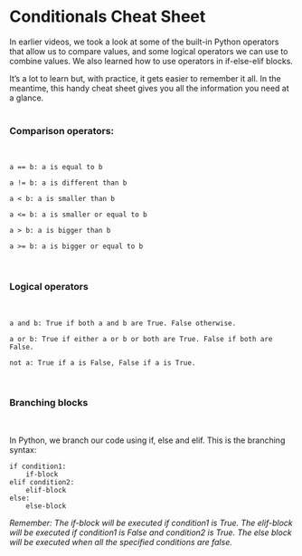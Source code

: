 # Conditionals Cheat Sheet
In earlier videos, we took a look at some of the built-in Python operators that allow us to compare values, and some logical operators we can use to combine values. We also learned how to use operators in if-else-elif blocks. 

It’s a lot to learn but, with practice, it gets easier to remember it all. In the meantime, this handy cheat sheet gives you all the information you need at a glance. &nbsp;  
&nbsp;  

### Comparison operators:
&nbsp;  
```
a == b: a is equal to b
```
```
a != b: a is different than b
```
```
a < b: a is smaller than b
```
```
a <= b: a is smaller or equal to b
```
```
a > b: a is bigger than b
```
```
a >= b: a is bigger or equal to b
```
&nbsp;  
### Logical operators&nbsp;  
&nbsp;  

```
a and b: True if both a and b are True. False otherwise.
```
```
a or b: True if either a or b or both are True. False if both are False.
```
```
not a: True if a is False, False if a is True.
```
&nbsp;  
### Branching blocks&nbsp;  
&nbsp;  

In Python, we branch our code using if, else and elif. This is the branching syntax:

```
if condition1:
	if-block
elif condition2:
	elif-block
else:
	else-block
```

*Remember: The if-block will be executed if condition1 is True. The elif-block will be executed if condition1 is False and condition2 is True. 
The else block will be executed when all the specified conditions are false.*